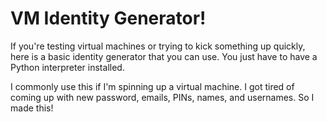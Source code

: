 # VM Identity Generator!
If you're testing virtual machines or trying to kick something up quickly, here is a basic identity generator
that you can use. You just have to have a Python interpreter installed.

I commonly use this if I'm spinning up a virtual machine. I got tired of coming up with new password, emails, PINs, names, and usernames. So I made this!
